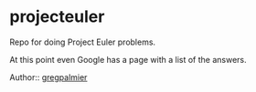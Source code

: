 # projecteuler

Repo for doing Project Euler problems.

At this point even Google has a page with a list of the answers.

Author:: [gregpalmier](https://github.com/gregpalmier)
